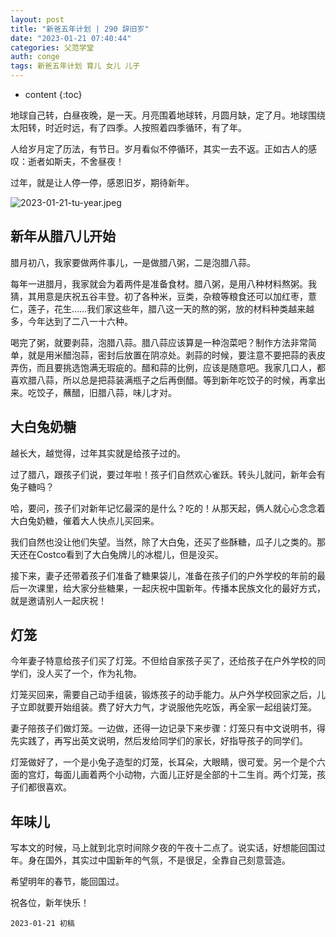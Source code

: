 ```yaml
---
layout: post
title: "新爸五年计划 | 290 辞旧岁"
date: "2023-01-21 07:40:44"
categories: 父范学堂
auth: conge
tags: 新爸五年计划 育儿 女儿 儿子
---
```

* content
{:toc}

地球自己转，白昼夜晚，是一天。月亮围着地球转，月圆月缺，定了月。地球围绕太阳转，时近时远，有了四季。人按照着四季循环，有了年。

人给岁月定了历法，有节日。岁月看似不停循环，其实一去不返。正如古人的感叹：逝者如斯夫，不舍昼夜！

过年，就是让人停一停，感恩旧岁，期待新年。

![2023-01-21-tu-year.jpeg](https://s2.loli.net/2023/01/21/bfIchXx4dQzSwtJ.jpg)





## 新年从腊八儿开始

腊月初八，我家要做两件事儿，一是做腊八粥，二是泡腊八蒜。

每年一进腊月，我家就会为着两件是准备食材。腊八粥，是用八种材料熬粥。我猜，其用意是庆祝五谷丰登。初了各种米，豆类，杂粮等粮食还可以加红枣，薏仁，莲子，花生……我们家这些年，腊八这一天的熬的粥，放的材料种类越来越多，今年达到了二八一十六种。

喝完了粥，就要剥蒜，泡腊八蒜。腊八蒜应该算是一种泡菜吧？制作方法非常简单，就是用米醋泡蒜，密封后放置在阴凉处。剥蒜的时候，要注意不要把蒜的表皮弄伤，而且要挑选饱满无瑕疵的。醋和蒜的比例，应该是随意吧。我家几口人，都喜欢腊八蒜，所以总是把蒜装满瓶子之后再倒醋。等到新年吃饺子的时候，再拿出来。吃饺子，蘸醋，旧腊八蒜，味儿才对。

## 大白兔奶糖

越长大，越觉得，过年其实就是给孩子过的。

过了腊八，跟孩子们说，要过年啦！孩子们自然欢心雀跃。转头儿就问，新年会有兔子糖吗？

哈，要问，孩子们对新年记忆最深的是什么？吃的！从那天起，俩人就心心念念着大白兔奶糖，催着大人快点儿买回来。

我们自然也没让他们失望。当然，除了大白兔，还买了些酥糖，瓜子儿之类的。那天还在Costco看到了大白兔牌儿的冰棍儿，但是没买。

接下来，妻子还带着孩子们准备了糖果袋儿，准备在孩子们的户外学校的年前的最后一次课里，给大家分些糖果，一起庆祝中国新年。传播本民族文化的最好方式，就是邀请别人一起庆祝！

## 灯笼

今年妻子特意给孩子们买了灯笼。不但给自家孩子买了，还给孩子在户外学校的同学们，没人买了一个，作为礼物。

灯笼买回来，需要自己动手组装，锻炼孩子的动手能力。从户外学校回家之后，儿子立即就要开始组装。费了好大力气，才说服他先吃饭，再全家一起组装灯笼。

妻子陪孩子们做灯笼。一边做，还得一边记录下来步骤：灯笼只有中文说明书，得先实践了，再写出英文说明，然后发给同学们的家长，好指导孩子的同学们。

灯笼做好了，一个是小兔子造型的灯笼，长耳朵，大眼睛，很可爱。另一个是个六面的宫灯，每面儿画着两个小动物，六面儿正好是全部的十二生肖。两个灯笼，孩子们都很喜欢。

## 年味儿

写本文的时候，马上就到北京时间除夕夜的午夜十二点了。说实话，好想能回国过年。身在国外，其实过中国新年的气氛，不是很足，全靠自己刻意营造。

希望明年的春节，能回国过。

祝各位，新年快乐！

```
2023-01-21 初稿
```

